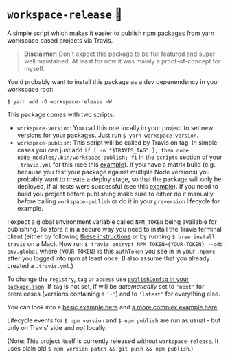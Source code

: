 # `workspace-release` 🚚

A simple script which makes it easier to publish npm packages from yarn workspace based projects via Travis.

> **Disclaimer**: Don't expect this package to be full featured and super well maintained. At least for now it was mainly a proof-of-concept for myself.

You'd probably want to install this package as a dev depenendency in your workspace root:

```
$ yarn add -D workspace-release -W
```

This package comes with two scripts:
- `workspace-version`: You call this one locally in your project to set new versions for your packages. Just run `$ yarn workspace-version`.
- `workspace-publish`: This script will be called by Travis on tag. In simple cases you can just add `if [ -n "$TRAVIS_TAG" ]; then node node_modules/.bin/workspace-publish; fi` in the `scripts` section of your `.travis.yml` for this (see this [example](https://github.com/donaldpipowitch/workspace-release-demo/blob/6edcad43da8b98de4056f7c47ef674e1c0e78651/.travis.yml#L15)). If you have a matrix build (e.g. because you test your package against multiple Node versions) you probably want to create a deploy stage, so that the package will only be deployed, if all tests were successful (see this [example](https://github.com/donaldpipowitch/pipo-scripts/blob/dfd6bb19712425ba4b80812d35c5fe57e3579b4f/.travis.yml#L15)). If you need to build you project before publishing make sure to either do it manually before calling `workspace-publish` or do it in your `preversion` lifecycle for example.

I expect a global environment variable called `NPM_TOKEN` being available for publishing. To store it in a secure way you need to install the Travis terminal client (either by following [these instructions](https://github.com/travis-ci/travis.rb#installation) or by running `$ brew install travis` on a Mac). Now run `$ travis encrypt NPM_TOKEN={YOUR-TOKEN} --add env.global` where `{YOUR-TOKEN}` is this `authToken` you see in in your `.npmrc` after you logged into npm at least once. (I also assume that you already created a `.travis.yml`.)

To change the `registry`, `tag` or `access` use [`publishConfig` in your `package.json`](https://docs.npmjs.com/files/package.json#publishconfig). If `tag` is not set, if will be _automatically_ set to `'next'` for prereleases (versions containing a `'-'`) and to `'latest'` for everything else.

You can look into a [basic example here](https://github.com/donaldpipowitch/workspace-release-demo) and [a more complex example here](https://github.com/donaldpipowitch/pipo-scripts).

Lifecycle events for `$ npm version` and `$ npm publish` are run as usual - but only on Travis' side and _not_ locally.

(Note: This project itself is currently released without `workspace-release`. It uses plain old `$ npm version patch && git push && npm publish`.)
